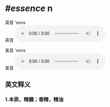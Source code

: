 # ***\#essence*** n
英音 'esns  
英音
<audio src="./media/essence1_AAC.aac" controls="controls"></audio>

美音 'esns  
美音
<audio src="./media/essence2_AAC.aac" controls="controls"></audio>



  

英文释义
---
### 1.**本质，精髓；香精，精油**  


